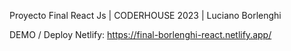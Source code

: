Proyecto Final React Js | CODERHOUSE 2023 | Luciano Borlenghi

DEMO / Deploy Netlify:
https://final-borlenghi-react.netlify.app/
